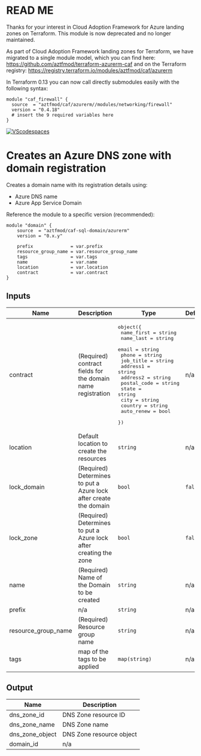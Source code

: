 # **READ ME**

Thanks for your interest in Cloud Adoption Framework for Azure landing zones on Terraform.
This module is now deprecated and no longer maintained. 

As part of Cloud Adoption Framework landing zones for Terraform, we have migrated to a single module model, which you can find here: https://github.com/aztfmod/terraform-azurerm-caf and on the Terraform registry: https://registry.terraform.io/modules/aztfmod/caf/azurerm 

In Terraform 0.13 you can now call directly submodules easily with the following syntax:
```hcl
module "caf_firewall" {
  source  = "aztfmod/caf/azurerm//modules/networking/firewall"
  version = "0.4.18"
  # insert the 9 required variables here
}
```


[![VScodespaces](https://img.shields.io/endpoint?url=https%3A%2F%2Faka.ms%2Fvso-badge)](https://online.visualstudio.com/environments/new?name=terraform-azurerm-caf-domain&repo=aztfmod/terraform-azurerm-caf-domain)

# Creates an Azure DNS zone with domain registration

Creates a domain name with its registration details using:
* Azure DNS name
* Azure App Service Domain

Reference the module to a specific version (recommended):
```hcl
module "domain" {
    source  = "aztfmod/caf-sql-domain/azurerm"
    version = "0.x.y"

    prefix              = var.prefix
    resource_group_name = var.resource_group_name
    tags                = var.tags
    name                = var.name
    location            = var.location
    contract            = var.contract
}
```

## Inputs

| Name | Description | Type | Default | Required |
|------|-------------|------|---------|:--------:|
| contract | (Required) contract fields for the domain name registration | <pre>object({<br>    name_first  = string<br>    name_last   = string<br>    email       = string<br>    phone       = string<br>    job_title   = string<br>    address1    = string<br>    address2    = string<br>    postal_code = string<br>    state       = string<br>    city        = string<br>    country     = string<br>    auto_renew  = bool<br>  })</pre> | n/a | yes |
| location | Default location to create the resources | `string` | n/a | yes |
| lock\_domain | (Required) Determines to put a Azure lock after create the domain | `bool` | `false` | no |
| lock\_zone | (Required) Determines to put a Azure lock after creating the zone | `bool` | `false` | no |
| name | (Required) Name of the Domain to be created | `string` | n/a | yes |
| prefix | n/a | `string` | n/a | yes |
| resource\_group\_name | (Required) Resource group name | `string` | n/a | yes |
| tags | map of the tags to be applied | `map(string)` | n/a | yes |

## Output

| Name | Description |
|------|-------------|
| dns\_zone\_id | DNS Zone resource ID |
| dns\_zone\_name | DNS Zone name |
| dns\_zone\_object | DNS Zone resource object |
| domain\_id | n/a |
